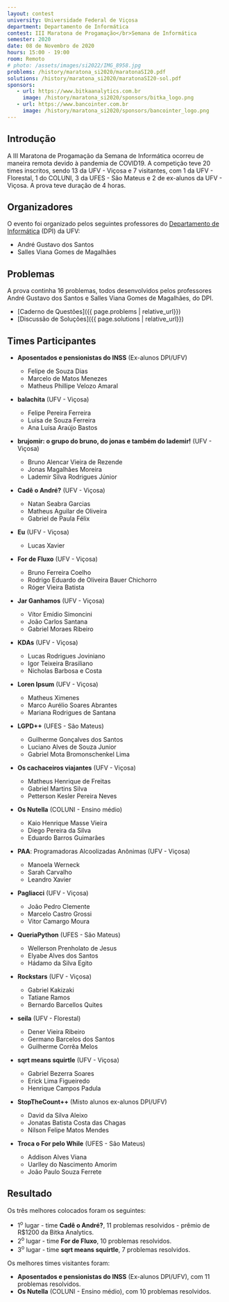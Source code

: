 ```yaml
---
layout: contest
university: Universidade Federal de Viçosa
department: Departamento de Informática
contest: III Maratona de Progamação</br>Semana de Informática
semester: 2020
date: 08 de Novembro de 2020
hours: 15:00 - 19:00
room: Remoto
# photo: /assets/images/si2022/IMG_8958.jpg
problems: /history/maratona_si2020/maratonaSI20.pdf
solutions: /history/maratona_si2020/maratonaSI20-sol.pdf
sponsors:
   - url: https://www.bitkaanalytics.com.br
     image: /history/maratona_si2020/sponsors/bitka_logo.png
   - url: https://www.bancointer.com.br
     image: /history/maratona_si2020/sponsors/bancointer_logo.png
---
```


## **Introdução**

A III Maratona de Progamação da Semana de Informática ocorreu de maneira remota devido à pandemia de COVID19. A competição teve 20 times inscritos, sendo 13 da UFV - Viçosa e 7 visitantes, com 1 da UFV - Florestal, 1 do COLUNI, 3 da UFES - São Mateus e 2 de ex-alunos da UFV - Viçosa. A prova teve duração de 4 horas.  

## **Organizadores**

O evento foi organizado pelos seguintes professores do [Departamento de Informática](https://www2.dpi.ufv.br/) (DPI) da UFV:

- André Gustavo dos Santos
- Salles Viana Gomes de Magalhães

## **Problemas**

A prova continha 16 problemas, todos desenvolvidos pelos professores André Gustavo dos Santos e Salles Viana Gomes de Magalhães, do DPI. 

- [Caderno de Questões]({{ page.problems | relative_url}})
- [Discussão de Soluções]({{ page.solutions | relative_url}})

## **Times Participantes**

- **Aposentados e pensionistas do INSS** (Ex-alunos DPI/UFV)
    - Felipe de Souza Dias
    - Marcelo de Matos Menezes
    - Matheus Phillipe Velozo Amaral

- **balachita** (UFV - Viçosa)
    - Felipe Pereira Ferreira
    - Luísa de Souza Ferreira
    - Ana Luísa Araújo Bastos

- **brujomir: o grupo do bruno, do jonas e também do lademir!** (UFV - Viçosa)
    - Bruno Alencar Vieira de Rezende
    - Jonas Magalhães Moreira
    - Lademir Silva Rodrigues Júnior

- **Cadê o André?** (UFV - Viçosa)
    - Natan Seabra Garcias
    - Matheus Aguilar de Oliveira
    - Gabriel de Paula Félix

- **Eu** (UFV - Viçosa)
    - Lucas Xavier

- **For de Fluxo** (UFV - Viçosa)
    - Bruno Ferreira Coelho
    - Rodrigo Eduardo de Oliveira Bauer Chichorro
    - Róger Vieira Batista

- **Jar Ganhamos** (UFV - Viçosa)
    - Vítor Emídio Simoncini
    - João Carlos Santana
    - Gabriel Moraes Ribeiro

- **KDAs** (UFV - Viçosa)
    - Lucas Rodrigues Joviniano
    - Igor Teixeira Brasiliano
    - Nicholas Barbosa e Costa

- **Loren Ipsum** (UFV - Viçosa)
    - Matheus Ximenes
    - Marco Aurélio Soares Abrantes
    - Mariana Rodrigues de Santana
 
- **LGPD++** (UFES - São Mateus)
    - Guilherme Gonçalves dos Santos
    - Luciano Alves de Souza Junior
    - Gabriel Mota Bromonschenkel Lima

- **Os cachaceiros viajantes** (UFV - Viçosa)
    - Matheus Henrique de Freitas
    - Gabriel Martins Silva
    - Petterson Kesler Pereira Neves

- **Os Nutella** (COLUNI - Ensino médio)
    - Kaio Henrique Masse Vieira
    - Diego Pereira da Silva
    - Eduardo Barros Guimarães

- **PAA**: Programadoras Alcoolizadas Anônimas (UFV - Viçosa)
    - Manoela Werneck
    - Sarah Carvalho
    - Leandro Xavier

- **Pagliacci** (UFV - Viçosa)
    - João Pedro Clemente 
    - Marcelo Castro Grossi
    - Vitor Camargo Moura

- **QueriaPython** (UFES - São Mateus)
    - Wellerson Prenholato de Jesus
    - Elyabe Alves dos Santos
    - Hádamo da Silva Egito

- **Rockstars** (UFV - Viçosa)
    - Gabriel Kakizaki
    - Tatiane Ramos
    - Bernardo Barcellos Quites

- **seila** (UFV - Florestal)
    - Dener Vieira Ribeiro
    - Germano Barcelos dos Santos
    - Guilherme Corrêa Melos

- **sqrt means squirtle** (UFV  - Viçosa)
    - Gabriel Bezerra Soares
    - Erick Lima Figueiredo
    - Henrique Campos Padula

- **StopTheCount++** (Misto alunos ex-alunos DPI/UFV)
    - David da Silva Aleixo
    - Jonatas Batista Costa das Chagas
    - Nilson Felipe Matos Mendes

- **Troca o For pelo While** (UFES - São Mateus)
    - Addison Alves Viana 
    - Uarlley do Nascimento Amorim
    - João Paulo Souza Ferrete

## **Resultado**

Os três melhores colocados foram os seguintes:
- 1<sup>o</sup>  lugar - time **Cadê o André?**, 11 problemas resolvidos - prêmio de R$1200 da Bitka Analytics.
- 2<sup>o</sup>  lugar -  time **For de Fluxo**, 10 problemas resolvidos.
- 3<sup>o</sup>  lugar -  time **sqrt means squirtle**, 7 problemas resolvidos.

Os melhores times visitantes foram: 
- **Aposentados e pensionistas do INSS** (Ex-alunos DPI/UFV), com 11 problemas resolvidos.
- **Os Nutella** (COLUNI - Ensino médio), com 10 problemas resolvidos.